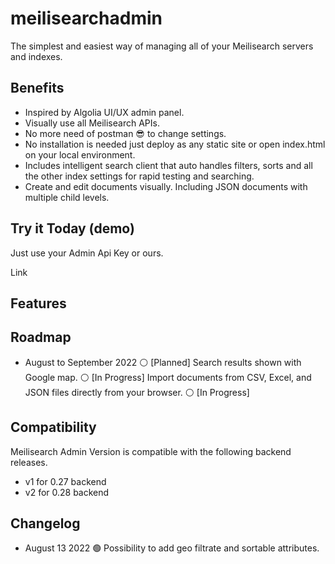 # meilisearchadmin

The simplest and easiest way of managing all of your Meilisearch servers and indexes.

## Benefits 

- Inspired by Algolia UI/UX admin panel.
- Visually use all Meilisearch APIs. 
- No more need of postman 😎 to change settings.
- No installation is needed just deploy as any static site or open index.html on your local environment.
- Includes intelligent search client that auto handles filters, sorts and all the other index settings for rapid testing and searching.
- Create and edit documents visually. Including JSON documents with multiple child levels.  


## Try it Today (demo)

Just use your Admin Api Key or ours.

Link 

## Features 


## Roadmap

- August to September 2022
⚪️ [Planned] Search results shown with Google map.
⚪️ [In Progress] Import documents from CSV, Excel, and JSON files directly from your browser.
⚪️ [In Progress] 

## Compatibility

Meilisearch Admin Version is compatible with the following backend releases.
- v1 for 0.27 backend
- v2 for 0.28 backend

## Changelog

- August 13 2022
🟢 Possibility to add geo filtrate and sortable attributes.
